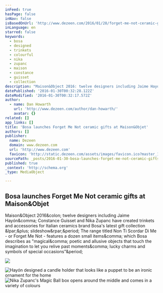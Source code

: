 ```yaml
---
inFeed: true
hasPage: false
inNav: false
isBasedOnUrl: 'http://www.dezeen.com/2016/01/28/forget-me-not-ceramic-gifts-bosa-maison-objet-2016/'
inLanguage: en
starred: false
keywords:
  - bosa
  - designed
  - trinkets
  - colourful
  - nika
  - zupanc
  - maison
  - constance
  - guisset
  - collection
description: "Maison&Object 2016: twelve designers including Jaime Hayón, Constance Guisset and Nika Zupanc have created trinkets and accessories for Italian ceramics brand Bosa's latest gift collection (+ slideshow). The range titled Non Ti Scordar Di Me - or Forget Me Not - features a dozen small items, which Bosa describes as \"magical, poetic and allusive objects that touch the imagination to let you relive past moments, lucky charms and symbols of special occasions\"."
datePublished: '2016-01-30T00:32:28.122Z'
dateModified: '2016-01-30T00:32:17.572Z'
author:
  - name: Dan Howarth
    url: 'http://www.dezeen.com/author/dan-howarth/'
    avatar: {}
related: []
app_links: []
title: 'Bosa launches Forget Me Not ceramic gifts at Maison&Objet'
authors: []
publisher:
  name: Dezeen
  domain: www.dezeen.com
  url: 'http://www.dezeen.com'
  favicon: 'http://static.dezeen.com/assets/images/favicon.ico?master_1161'
sourcePath: _posts/2016-01-30-bosa-launches-forget-me-not-ceramic-gifts-at-maisonandobjet.md
published: true
_context: 'http://schema.org'
_type: MediaObject

---
```

<article style=""><h1>Bosa launches Forget Me Not ceramic gifts at Maison&amp;Objet</h1><p>Maison&amp;Object 2016&amp;colon; twelve designers including Jaime Hayón&amp;comma; Constance Guisset and Nika Zupanc have created trinkets and accessories for Italian ceramics brand Bosa's latest gift collection &amp;lpar;&amp;plus; slideshow&amp;rpar;&amp;period; The range titled Non Ti Scordar Di Me - or Forget Me Not - features a dozen small items&amp;comma; which Bosa describes as "magical&amp;comma; poetic and allusive objects that touch the imagination to let you relive past moments&amp;comma; lucky charms and symbols of special occasions"&amp;period;</p><img src="http://static.dezeen.com/uploads/2016/01/bosa-non-ti-scordar-di-me-2016-collection-elena-salmistraro-maison-objet-design-dezeen-1568.jpg" /></article>

![Hayón designed a candle holder that looks like a puppet to be an ironic ornament for the home](https://the-grid-user-content.s3-us-west-2.amazonaws.com/5d7ddfb6-0dbd-4c69-9061-c8201be93979.jpg)
![Nika Zupanc's Magic Ball box opens around the middle and comes in a variety of colours](https://the-grid-user-content.s3-us-west-2.amazonaws.com/2dc4de45-ebe5-4b27-89e0-52b06116c519.jpg)